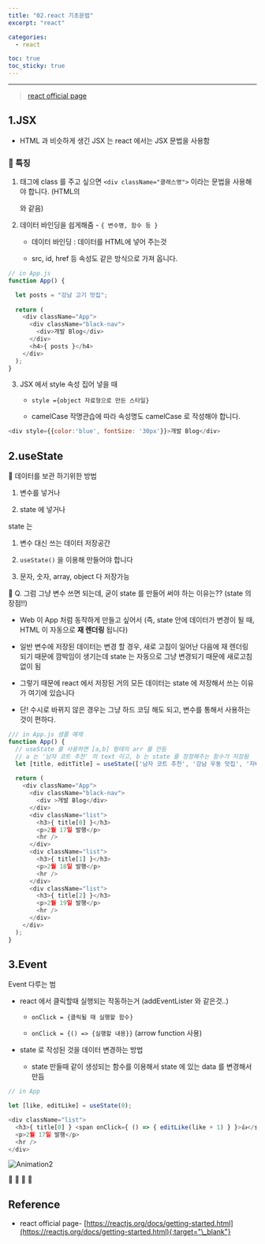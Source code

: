 ```yaml
---
title: "02.react 기초문법"
excerpt: "react"

categories:
  - react

toc: true
toc_sticky: true
---
```


---



> [react official page](https://reactjs.org/docs/getting-started.html)


## 1.JSX

- HTML 과 비슷하게 생긴 JSX 는 react 에서는 JSX 문법을 사용함

### 🔷 특징

1. 태그에 class 를 주고 싶으면 `<div className="클래스명">` 이라는 문법을 사용해야 합니다. (HTML의  <div class=""> 와 같음)

2. 데이터 바인딩을 쉽게해줌 - `{ 변수명, 함수 등 }` 

    - 데이터 바인딩 : 데이터를 HTML에 넣어 주는것

    - src, id, href 등 속성도 같은 방식으로 가져 옵니다.

```js 
// in App.js
function App() {

  let posts = "강남 고기 맛집";
  
  return (
    <div className="App">
      <div className="black-nav">
        <div>개발 Blog</div>
      </div>
      <h4>{ posts }</h4>
    </div>
  );
}
```


3. JSX 에서 style 속성 집어 넣을 때

    - `style ={object 자료형으로 만든 스타일}`

    - camelCase 작명관습에 따라 속성명도 camelCase 로 작성해야 합니다.

```js
<div style={{color:'blue', fontSize: '30px'}}>개발 Blog</div>
```

## 2.useState

🔷 데이터를 보관 하기위한 방법

1. 변수를 넣거나 

2. state 에 넣거나


state 는 

1. 변수 대신 쓰는 데이터 저장공간 

2. `useState()` 을 이용해 만들어야 합니다 
 
3. 문자, 숫자, array, object 다 저장가능 


📌 Q. 그럼 그냥 변수 쓰면 되는데, 굳이 state 를 만들어 써야 하는 이유는?? (state 의 장점!!)

- Web 이 App 처럼 동작하게 만들고 싶어서 (즉, state 안에 데이터가 변경이 될 때, HTML 이 자동으로 **재 렌더링** 됩니다)

- 일반 변수에 저장된 데이터는 변경 할 경우, 새로 고침이 일어난 다음에 재 렌더링 되기 때문에 깜박임이 생기는데 state 는 자동으로 그냥 변경되기 때문에 새로고침 없이 됨

- 그렇기 때문에 react 에서 저장된 거의 모든 데이터는 state 에 저장해서 쓰는 이유가 여기에 있습니다

- 단! 수시로 바뀌지 않은 경우는 그냥 하드 코딩 해도 되고, 변수를 통해서 사용하는것이 편하다.


```js
/// in App.js 샘플 예제
function App() {
  // useState 를 사용하면 [a,b] 형태의 arr 를 만듬
  // a 는 '남자 코트 추천' 의 text 이고, b 는 state 를 정정해주는 함수가 저장됨
  let [title, editTitle] = useState(['남자 코트 추천', '강남 우동 맛집', '자바스크립트 독학']); // ES6 destructuring 문법
  
  return (
    <div className="App">
      <div className="black-nav">
        <div >개발 Blog</div>
      </div>
      <div className="list">
        <h3>{ title[0] }</h3>
        <p>2월 17일 발행</p>
        <hr />
      </div>
      <div className="list">
        <h3>{ title[1] }</h3>
        <p>2월 18일 발행</p>
        <hr />
      </div>
      <div className="list">
        <h3>{ title[2] }</h3>
        <p>2월 19일 발행</p>
        <hr />
      </div>
    </div>
  );
}

```

## 3.Event

Event 다루는 범
- react 에서 클릭할때 실행되는 작동하는거 (addEventLister 와 같은것..)

    - `onClick = {클릭될 때 실행할 함수} `

    - `onClick = {() => {실행할 내용}}` (arrow function 사용)


- state 로 작성된 것을 데이터 변경하는 방법

    - state 만들때 같이 생성되는 함수를 이용해서 state 에 있는 data 를 변경해서 만듬


```js
// in App

let [like, editLike] = useState(0);

<div className="list">
  <h3>{ title[0] } <span onClick={ () => { editLike(like + 1) } }>👍</span> { like } </h3>
  <p>2월 17일 발행</p>
  <hr />
</div>
```
![Animation2](https://user-images.githubusercontent.com/28912774/124925575-8ab6f000-e037-11eb-90c8-496ad6f2e8c6.gif)




🔶 🔷  📌 🔑

## Reference

- react official page- [https://reactjs.org/docs/getting-started.html](https://reactjs.org/docs/getting-started.html){:target="\_blank"}



